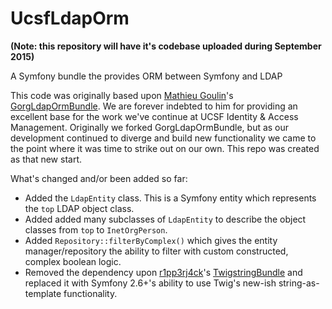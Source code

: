 # UcsfLdapOrm

<strong>(Note: this repository will have it's codebase uploaded  during September 2015)</strong>

A Symfony bundle the provides ORM between Symfony and LDAP

This code was originally based upon <a href="https://github.com/matgou">Mathieu Goulin</a>'s <a href="https://github.com/matgou/GorgLdapOrmBundle">GorgLdapOrmBundle</a>. We are forever indebted to him for providing an excellent base for the work we've continue at UCSF Identity & Access Management. Originally we forked GorgLdapOrmBundle, but as our development continued to diverge and build new functionality we came to the point where it was time to strike out on our own. This repo was created as that new start.

What's changed and/or been added so far:

* Added the <code>LdapEntity</code> class. This is a Symfony entity which represents the <code>top</code> LDAP object class.
* Added added many subclasses of <code>LdapEntity</code> to describe the object classes from <code>top</code> to  <code>InetOrgPerson</code>.
* Added <code>Repository::filterByComplex()</code> which gives the entity manager/repository the ability to filter with custom constructed, complex boolean logic.
* Removed the dependency upon <a href="https://github.com/r1pp3rj4ck">r1pp3rj4ck</a>'s <a href="https://github.com/r1pp3rj4ck/TwigstringBundle">TwigstringBundle</a> and replaced it with Symfony 2.6+'s ability to use Twig's new-ish string-as-template functionality.
